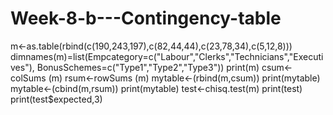 # Week-8-b---Contingency-table
m<-as.table(rbind(c(190,243,197),c(82,44,44),c(23,78,34),c(5,12,8)))
dimnames(m)=list(Empcategory=c("Labour","Clerks","Technicians","Executives"), BonusSchemes=c("Type1","Type2","Type3"))
print(m)
csum<-colSums (m)
rsum<-rowSums (m)
mytable<-(rbind(m,csum))
print(mytable)
mytable<-(cbind(m,rsum))
print(mytable)
test<-chisq.test(m)
print(test)
print(test$expected,3)
